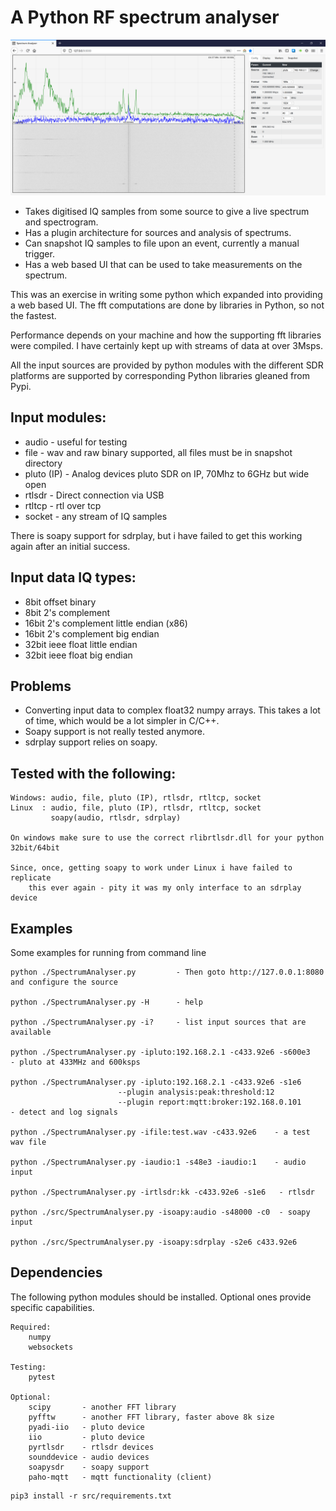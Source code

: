 # A Python RF spectrum analyser 

![Screenshot](screenShot_web.png)

* Takes digitised IQ samples from some source to give a live spectrum and spectrogram.
* Has a plugin architecture for sources and analysis of spectrums.
* Can snapshot IQ samples to file upon an event, currently a manual trigger.
* Has a web based UI that can be used to take measurements on the spectrum.

This was an exercise in writing some python which expanded into providing a web based UI. 
The fft computations are done by libraries in Python, so not the fastest.

Performance depends on your machine and how the supporting fft libraries were compiled. 
I have certainly kept up with streams of data at over 3Msps.

All the input sources are provided by python modules with the different SDR platforms are supported by
corresponding Python libraries gleaned from Pypi.

## Input modules:
* audio       - useful for testing
* file        - wav and raw binary supported, all files must be in snapshot directory
* pluto (IP)  - Analog devices pluto SDR on IP, 70Mhz to 6GHz but wide open
* rtlsdr      - Direct connection via USB
* rtltcp      - rtl over tcp
* socket      - any stream of IQ samples

There is soapy support for sdrplay, but i have failed to get this working again after an initial success.

## Input data IQ types:
* 8bit offset binary
* 8bit 2's complement
* 16bit 2's complement little endian (x86)
* 16bit 2's complement big endian
* 32bit ieee float little endian
* 32bit ieee float big endian

## Problems
* Converting input data to complex float32 numpy arrays. This takes a lot of time, which would be a lot 
  simpler in C/C++.
* Soapy support is not really tested anymore.
* sdrplay support relies on soapy.

## Tested with the following:
    Windows: audio, file, pluto (IP), rtlsdr, rtltcp, socket
    Linux  : audio, file, pluto (IP), rtlsdr, rtltcp, socket
             soapy(audio, rtlsdr, sdrplay)
    
    On windows make sure to use the correct rlibrtlsdr.dll for your python 32bit/64bit
    
    Since, once, getting soapy to work under Linux i have failed to replicate 
        this ever again - pity it was my only interface to an sdrplay device
        
## Examples
Some examples for running from command line

    python ./SpectrumAnalyser.py         - Then goto http://127.0.0.1:8080 and configure the source

    python ./SpectrumAnalyser.py -H      - help

    python ./SpectrumAnalyser.py -i?     - list input sources that are available

    python ./SpectrumAnalyser.py -ipluto:192.168.2.1 -c433.92e6 -s600e3   - pluto at 433MHz and 600ksps

    python ./SpectrumAnalyser.py -ipluto:192.168.2.1 -c433.92e6 -s1e6 
                            --plugin analysis:peak:threshold:12 
                            --plugin report:mqtt:broker:192.168.0.101     - detect and log signals

    python ./SpectrumAnalyser.py -ifile:test.wav -c433.92e6    - a test wav file

    python ./SpectrumAnalyser.py -iaudio:1 -s48e3 -iaudio:1    - audio input 

    python ./SpectrumAnalyser.py -irtlsdr:kk -c433.92e6 -s1e6   - rtlsdr

    python ./src/SpectrumAnalyser.py -isoapy:audio -s48000 -c0  - soapy input

    python ./src/SpectrumAnalyser.py -isoapy:sdrplay -s2e6 c433.92e6 


## Dependencies

The following python modules should be installed. Optional ones provide specific capabilities.

    Required:
        numpy
        websockets
        
    Testing:
        pytest
        
    Optional:
        scipy       - another FFT library
        pyfftw      - another FFT library, faster above 8k size
        pyadi-iio   - pluto device
        iio         - pluto device
        pyrtlsdr    - rtlsdr devices
        sounddevice - audio devices
        soapysdr    - soapy support
        paho-mqtt   - mqtt functionality (client)


```
pip3 install -r src/requirements.txt
```
